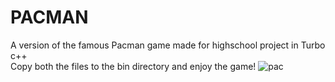 # PACMAN
A version of the famous Pacman game made for highschool project in Turbo c++                                                              
Copy both the files to the bin directory and enjoy the game!
![pac](https://user-images.githubusercontent.com/50073833/58383733-dcd35d80-7ff7-11e9-8423-1c35b4f85e4b.PNG)
